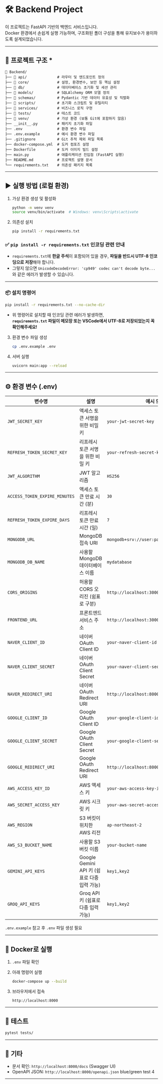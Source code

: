 # 🛠️ Backend Project

이 프로젝트는 FastAPI 기반의 백엔드 서비스입니다.  
Docker 환경에서 손쉽게 실행 가능하며, 구조화된 폴더 구성을 통해 유지보수가 용이하도록 설계되었습니다.

---

## 📁 프로젝트 구조 *

```
📁 Backend/
├── 📁 api/              # 라우터 및 엔드포인트 정의
├── 📁 core/             # 설정, 환경변수, 보안 등 핵심 설정
├── 📁 db/               # 데이터베이스 초기화 및 세션 관리
├── 📁 models/           # SQLAlchemy ORM 모델 정의
├── 📁 schemas/          # Pydantic 기반 데이터 유효성 및 직렬화
├── 📁 scripts/          # 초기화 스크립트 및 유틸리티
├── 📁 services/         # 비즈니스 로직 구현
├── 📁 tests/            # 테스트 코드
├── 📁 venv/             # 가상 환경 (보통 Git에 포함하지 않음)
├── __init__.py         # 패키지 초기화 파일
├── .env                # 환경 변수 파일
├── .env.example        # 예시 환경 변수 파일
├── .gitignore          # Git 추적 제외 파일 목록
├── docker-compose.yml  # 도커 컴포즈 설정
├── Dockerfile          # 도커 이미지 빌드 설정
├── main.py             # 애플리케이션 진입점 (FastAPI 실행)
├── README.md           # 프로젝트 설명 문서
└── requirements.txt    # 의존성 패키지 목록
```

---

## ▶️ 실행 방법 (로컬 환경)

1. 가상 환경 생성 및 활성화
    ```bash
    python -m venv venv
    source venv/bin/activate  # Windows: venv\Scripts\activate
    ```

2. 의존성 설치
    ```bash
    pip install -r requirements.txt
    ```

### ✅ `pip install -r requirements.txt` 인코딩 관련 안내

- `requirements.txt`에 **한글 주석**이 포함되어 있을 경우, **파일을 반드시 UTF-8 인코딩으로 저장**해야 합니다.
- 그렇지 않으면 `UnicodeDecodeError: 'cp949' codec can't decode byte...` 와 같은 에러가 발생할 수 있습니다.

---

### 📦 설치 명령어

```bash
pip install -r requirements.txt --no-cache-dir
```

- 위 명령어로 설치할 때 인코딩 관련 에러가 발생하면,  
  **`requirements.txt` 파일이 메모장 또는 VSCode에서 UTF-8로 저장되었는지 꼭 확인해주세요!**


3. 환경 변수 파일 생성
    ```bash
    cp .env.example .env
    ```

4. 서버 실행
    ```bash
    uvicorn main:app --reload
    ```

---

## ⚙️ 환경 변수 (.env)

| 변수명                         | 설명                                      | 예시 또는 형식                            |
|-------------------------------|-------------------------------------------|-------------------------------------------|
| `JWT_SECRET_KEY`              | 액세스 토큰 서명을 위한 비밀 키           | `your-jwt-secret-key`                     |
| `REFRESH_TOKEN_SECRET_KEY`    | 리프레시 토큰 서명을 위한 비밀 키         | `your-refresh-secret-key`                 |
| `JWT_ALGORITHM`               | JWT 알고리즘                              | `HS256`                                   |
| `ACCESS_TOKEN_EXPIRE_MINUTES` | 액세스 토큰 만료 시간 (분)                | `30`                                      |
| `REFRESH_TOKEN_EXPIRE_DAYS`   | 리프레시 토큰 만료 시간 (일)              | `7`                                       |
| `MONGODB_URL`                 | MongoDB 접속 URI                          | `mongodb+srv://user:pass@cluster.mongodb.net` |
| `MONGODB_DB_NAME`            | 사용할 MongoDB 데이터베이스 이름          | `mydatabase`                               |
| `CORS_ORIGINS`               | 허용할 CORS 오리진 (쉼표로 구분)          | `http://localhost:3000,http://example.com` |
| `FRONTEND_URL`               | 프론트엔드 서비스 주소                    | `http://localhost:3000`                    |
| `NAVER_CLIENT_ID`            | 네이버 OAuth Client ID                    | `your-naver-client-id`                     |
| `NAVER_CLIENT_SECRET`        | 네이버 OAuth Client Secret                | `your-naver-client-secret`                 |
| `NAVER_REDIRECT_URI`         | 네이버 OAuth Redirect URI                 | `http://localhost:8000/auth/naver/callback`|
| `GOOGLE_CLIENT_ID`           | Google OAuth Client ID                    | `your-google-client-id`                    |
| `GOOGLE_CLIENT_SECRET`       | Google OAuth Client Secret                | `your-google-client-secret`                |
| `GOOGLE_REDIRECT_URI`        | Google OAuth Redirect URI                 | `http://localhost:8000/auth/google/callback`|
| `AWS_ACCESS_KEY_ID`          | AWS 액세스 키                             | `your-aws-access-key-id`                   |
| `AWS_SECRET_ACCESS_KEY`      | AWS 시크릿 키                             | `your-aws-secret-access-key`               |
| `AWS_REGION`                 | S3 버킷이 위치한 AWS 리전                 | `ap-northeast-2`                           |
| `AWS_S3_BUCKET_NAME`         | 사용할 S3 버킷 이름                       | `your-bucket-name`                         |
| `GEMINI_API_KEYS`            | Google Gemini API 키 (쉼표로 다중 입력 가능) | `key1,key2`                             |
| `GROQ_API_KEYS`              | Groq API 키 (쉼표로 다중 입력 가능)         | `key1,key2`                             |


`.env.example` 참고 후 `.env` 파일 생성 필요

---

## 🐳 Docker로 실행

1. `.env` 파일 확인
2. 아래 명령어 실행
    ```bash
    docker-compose up --build
    ```

3. 브라우저에서 접속
    ```
    http://localhost:8000
    ```

---

## 🧪 테스트

```bash
pytest tests/
```

---

## 📌 기타

- 문서 확인: `http://localhost:8000/docs` (Swagger UI)
- OpenAPI JSON: `http://localhost:8000/openapi.json`
blue/green test 4
---



